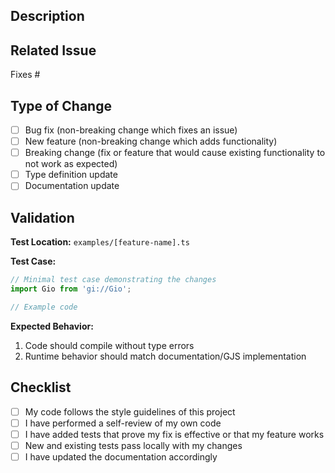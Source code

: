 ## Description
<!-- Describe your changes in detail -->

## Related Issue
<!-- Please link to the issue here -->
Fixes #

## Type of Change
<!-- Please delete options that are not relevant -->
- [ ] Bug fix (non-breaking change which fixes an issue)
- [ ] New feature (non-breaking change which adds functionality)
- [ ] Breaking change (fix or feature that would cause existing functionality to not work as expected)
- [ ] Type definition update
- [ ] Documentation update

## Validation
<!-- If this PR includes code changes, please describe how they are validated -->

**Test Location:** `examples/[feature-name].ts`

**Test Case:**
```typescript
// Minimal test case demonstrating the changes
import Gio from 'gi://Gio';

// Example code
```

**Expected Behavior:**
1. Code should compile without type errors
2. Runtime behavior should match documentation/GJS implementation

## Checklist
<!-- Please check all that apply -->
- [ ] My code follows the style guidelines of this project
- [ ] I have performed a self-review of my own code
- [ ] I have added tests that prove my fix is effective or that my feature works
- [ ] New and existing tests pass locally with my changes
- [ ] I have updated the documentation accordingly 